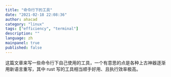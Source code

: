 ```yaml
---
title: "命令行下的工具"
date: "2021-02-18 22:08:36"
author: ahacad
category: "linux"
tags: ["efficiency", "terminal"]
description: ""
language: zh
mainpanel: true
published: false
---
```


这篇文章来写一些命令行下自己使用的工具，一个有意思的点是各种上古神器逐渐用新语言重写，其中 rust 写的工具相当顺手好用、且执行效率极高。
